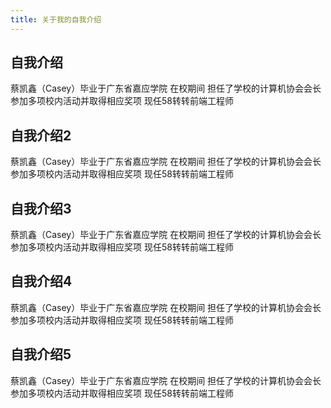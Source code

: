 ```yaml
---
title: 关于我的自我介绍
---
```

## 自我介绍
蔡凯鑫（Casey）毕业于广东省嘉应学院 在校期间 担任了学校的计算机协会会长 参加多项校内活动并取得相应奖项 现任58转转前端工程师

## 自我介绍2
蔡凯鑫（Casey）毕业于广东省嘉应学院 在校期间 担任了学校的计算机协会会长 参加多项校内活动并取得相应奖项 现任58转转前端工程师

## 自我介绍3
蔡凯鑫（Casey）毕业于广东省嘉应学院 在校期间 担任了学校的计算机协会会长 参加多项校内活动并取得相应奖项 现任58转转前端工程师

## 自我介绍4
蔡凯鑫（Casey）毕业于广东省嘉应学院 在校期间 担任了学校的计算机协会会长 参加多项校内活动并取得相应奖项 现任58转转前端工程师

## 自我介绍5
蔡凯鑫（Casey）毕业于广东省嘉应学院 在校期间 担任了学校的计算机协会会长 参加多项校内活动并取得相应奖项 现任58转转前端工程师
